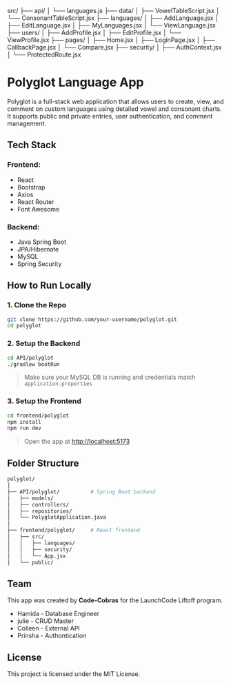 src/
├── api/
│   └── languages.js
├── data/
│   ├── VowelTableScript.jsx
│   └── ConsonantTableScript.jsx
├── languages/
│   ├── AddLanguage.jsx
│   ├── EditLanguage.jsx
│   ├── MyLanguages.jsx
│   └── ViewLanguage.jsx
├── users/
│   ├── AddProfile.jsx
│   ├── EditProfile.jsx
│   └── ViewProfile.jsx
├── pages/
│   ├── Home.jsx
│   ├── LoginPage.jsx
│   ├── CallbackPage.jsx
│   └── Compare.jsx
├── security/
│   ├── AuthContext.jsx
│   └── ProtectedRoute.jsx

# Polyglot Language App

Polyglot is a full-stack web application that allows users to create, view, and comment on custom languages using detailed vowel and consonant charts. It supports public and private entries, user authentication, and comment management.

## Tech Stack

### Frontend:
- React
- Bootstrap
- Axios
- React Router
- Font Awesome

### Backend:
- Java Spring Boot
- JPA/Hibernate
- MySQL
- Spring Security

##  How to Run Locally

### 1. Clone the Repo
```bash
git clone https://github.com/your-username/polyglot.git
cd polyglot
```

### 2. Setup the Backend
```bash
cd API/polyglot
./gradlew bootRun
```

> Make sure your MySQL DB is running and credentials match `application.properties`

### 3. Setup the Frontend
```bash
cd frontend/polyglot
npm install
npm run dev
```

> Open the app at [http://localhost:5173](http://localhost:5173)

##  Folder Structure

```bash
polyglot/
│
├── API/polyglot/          # Spring Boot backend
│   ├── models/
│   ├── controllers/
│   ├── repositories/
│   └── PolyglotApplication.java
│
├── frontend/polyglot/     # React frontend
│   ├── src/
│   │   ├── languages/
│   │   ├── security/
│   │   └── App.jsx
│   └── public/
```

##  Team

This app was created by **Code-Cobras** for the LaunchCode Liftoff program.

- Hamida - Database Engineer
- julie - CRUD Master
- Colleen - External API
- Prinsha - Authontication 

##  License

This project is licensed under the MIT License.